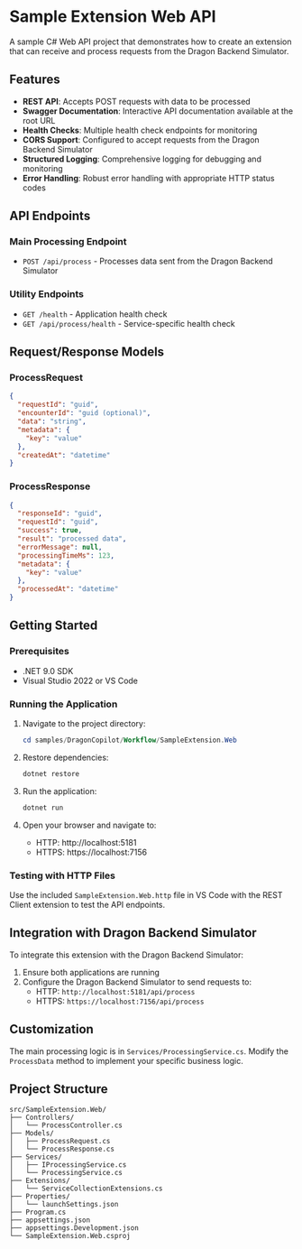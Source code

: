 # Sample Extension Web API

A sample C# Web API project that demonstrates how to create an extension that can receive and process requests from the Dragon Backend Simulator.

## Features

- **REST API**: Accepts POST requests with data to be processed
- **Swagger Documentation**: Interactive API documentation available at the root URL
- **Health Checks**: Multiple health check endpoints for monitoring
- **CORS Support**: Configured to accept requests from the Dragon Backend Simulator
- **Structured Logging**: Comprehensive logging for debugging and monitoring
- **Error Handling**: Robust error handling with appropriate HTTP status codes

## API Endpoints

### Main Processing Endpoint
- `POST /api/process` - Processes data sent from the Dragon Backend Simulator

### Utility Endpoints
- `GET /health` - Application health check
- `GET /api/process/health` - Service-specific health check

## Request/Response Models

### ProcessRequest
```json
{
  "requestId": "guid",
  "encounterId": "guid (optional)",
  "data": "string",
  "metadata": {
    "key": "value"
  },
  "createdAt": "datetime"
}
```

### ProcessResponse
```json
{
  "responseId": "guid",
  "requestId": "guid",
  "success": true,
  "result": "processed data",
  "errorMessage": null,
  "processingTimeMs": 123,
  "metadata": {
    "key": "value"
  },
  "processedAt": "datetime"
}
```

## Getting Started

### Prerequisites
- .NET 9.0 SDK
- Visual Studio 2022 or VS Code

### Running the Application

1. Navigate to the project directory:
   ```powershell
   cd samples/DragonCopilot/Workflow/SampleExtension.Web
   ```

2. Restore dependencies:
   ```powershell
   dotnet restore
   ```

3. Run the application:
   ```powershell
   dotnet run
   ```

4. Open your browser and navigate to:
   - HTTP: http://localhost:5181
   - HTTPS: https://localhost:7156

### Testing with HTTP Files

Use the included `SampleExtension.Web.http` file in VS Code with the REST Client extension to test the API endpoints.

## Integration with Dragon Backend Simulator

To integrate this extension with the Dragon Backend Simulator:

1. Ensure both applications are running
2. Configure the Dragon Backend Simulator to send requests to:
   - HTTP: `http://localhost:5181/api/process`
   - HTTPS: `https://localhost:7156/api/process`

## Customization

The main processing logic is in `Services/ProcessingService.cs`. Modify the `ProcessData` method to implement your specific business logic.

## Project Structure

```
src/SampleExtension.Web/
├── Controllers/
│   └── ProcessController.cs
├── Models/
│   ├── ProcessRequest.cs
│   └── ProcessResponse.cs
├── Services/
│   ├── IProcessingService.cs
│   └── ProcessingService.cs
├── Extensions/
│   └── ServiceCollectionExtensions.cs
├── Properties/
│   └── launchSettings.json
├── Program.cs
├── appsettings.json
├── appsettings.Development.json
└── SampleExtension.Web.csproj
```
